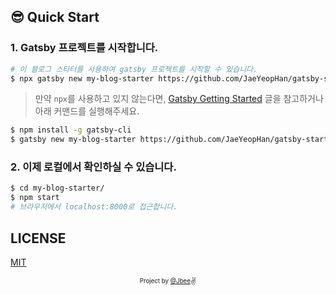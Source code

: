 ## 😎 Quick Start

### 1. Gatsby 프로젝트를 시작합니다.

```sh
# 이 블로그 스타터를 사용하여 gatsby 프로젝트를 시작할 수 있습니다.
$ npx gatsby new my-blog-starter https://github.com/JaeYeopHan/gatsby-starter-bee
```

> 만약 `npx`를 사용하고 있지 않는다면, [Gatsby Getting Started](https://www.gatsbyjs.org/docs/quick-start) 글을 참고하거나 아래 커맨드를 실행해주세요.

```sh
$ npm install -g gatsby-cli
$ gatsby new my-blog-starter https://github.com/JaeYeopHan/gatsby-starter-bee
```

### 2. 이제 로컬에서 확인하실 수 있습니다.

```sh
$ cd my-blog-starter/
$ npm start
# 브라우저에서 localhost:8000로 접근합니다.
```

## LICENSE

[MIT](./LICENSE)

<div align="center">

<sub><sup>Project by <a href="https://github.com/JaeYeopHan">@Jbee</a></sup></sub><small>✌</small>

</div>

